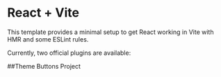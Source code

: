 # React + Vite

This template provides a minimal setup to get React working in Vite with HMR and some ESLint rules.

Currently, two official plugins are available:

##Theme Buttons Project
